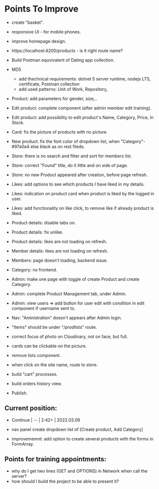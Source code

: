 # Points To Improve

- create "basket".
- responsive UI - for mobile phones.
- improve homepage design.

- https://localhost:4200/products - is it right route name?
- Build Postman equvivalent of Dating app collection.
- MD5
  - add thechnical requirements: dotnet 5 server runtime, nodejs LTS, certificate, Postman collection
  - add used patterns: Unit of Work, Repository, 

- Product: add parameters for gender, size,..
- Edit product: complete component (after admin member edit training).
- Edit product: add possibility to edit product's Name, Category, Price, In Stock.
- Card: fix the picture of products with no picture.
- New product: fix the font color of dropdown list, when "Category"-#97a0a4 else black as on rest fileds.
- Store: there is no search and filter and sort for members list.
- Store: correct "Found" title, do it little and on side of page.
- Store: no new Product appeared after creation, before page refresh.
- Likes: add options to see which products I have liked in my details.
- Likes: indication on product card when product is liked by the logged in user.
- Likes: add functionality on like click, to remove like if already product is liked.
- Product details: disable tabs on.
- Product details: fix unlike.
- Product details: likes are not loading on refresh.
- Member details:  likes are not loading on refresh.
- Members: page doesn't loading, backend issue.
- Category: no frontend.
- Admin: make one page with toggle of create Product and create Category.
- Admin: complete Product Management tab, under Admin.
- Admin: view users => add button for user edit with condition in edit component if username sent to.
- Nav: "Aministration" doesn't appears after Admin login.
- "Items" should be under "/prodlists" route.
- correct focus of photo on Cloudinary, not on face, but full.
- cards can be clickable on the picture.
- remove lists component.
- when click on the site name, route to store.

- build "cart" processes.
- build orders history view.
- Publish.

## Current position:
- Continue | -- | 2:42+ | 2022.03.09

- nav panel create dropdown list of [Create product, Add Category]
- improvememnt: add option to create several products with the forms in FormArray.

## Points for training appointments:
- why do I get two lines (GET and OPTIONS) in Network when call the server?
- how should I build the project to be able to present it?
